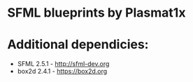 # SFML blueprints by Plasmat1x

# Additional dependicies:
* SFML 2.5.1 - http://sfml-dev.org
* box2d 2.4.1 - https://box2d.org

